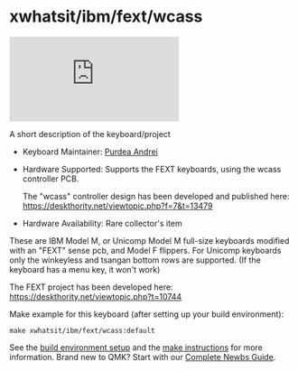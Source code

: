 # xwhatsit/ibm/fext/wcass

![xwhatsit/ibm/fext/wcass](https://deskthority.net/download/file.php?id=28909)

A short description of the keyboard/project

* Keyboard Maintainer: [Purdea Andrei](https://github.com/purdeaandrei)
* Hardware Supported: Supports the FEXT keyboards, using the wcass controller PCB.

  The "wcass" controller design has been developed and published here: https://deskthority.net/viewtopic.php?f=7&t=13479

* Hardware Availability: Rare collector's item

These are IBM Model M, or Unicomp Model M full-size keyboards modified with an "FEXT" sense pcb, and Model F flippers.
For Unicomp keyboards only the winkeyless and tsangan bottom rows are supported. (If the keyboard has a menu key, it won't work)

The FEXT project has been developed here: https://deskthority.net/viewtopic.php?t=10744

Make example for this keyboard (after setting up your build environment):

    make xwhatsit/ibm/fext/wcass:default

See the [build environment setup](https://docs.qmk.fm/#/getting_started_build_tools) and the [make instructions](https://docs.qmk.fm/#/getting_started_make_guide) for more information. Brand new to QMK? Start with our [Complete Newbs Guide](https://docs.qmk.fm/#/newbs).
